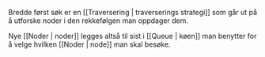 Bredde først søk er en [[Traversering | traverserings strategi]] som går ut på å utforske noder i den rekkefølgen man oppdager dem.

Nye [[Noder | noder]] legges altså til sist i [[Queue | køen]] man benytter for å velge hvilken [[Noder | node]] man skal besøke.